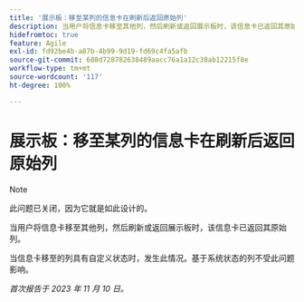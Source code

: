 ```yaml
---
title: '展示板：移至某列的信息卡在刷新后返回原始列'
description: 当用户将信息卡移至其他列，然后刷新或返回展示板时，该信息卡已返回其原始列。
hidefromtoc: true
feature: Agile
exl-id: fd92be4b-a87b-4b99-9d19-fd69c4fa5afb
source-git-commit: 688d728782638489aacc76a1a12c38ab12215f8e
workflow-type: tm+mt
source-wordcount: '117'
ht-degree: 100%

---
```


# 展示板：移至某列的信息卡在刷新后返回原始列

>[!NOTE]
>
>此问题已关闭，因为它就是如此设计的。

当用户将信息卡移至其他列，然后刷新或返回展示板时，该信息卡已返回其原始列。

当信息卡移至的列具有自定义状态时，发生此情况。基于系统状态的列不受此问题影响。

_首次报告于 2023 年 11 月 10 日。_
